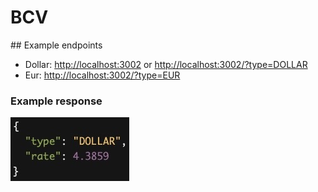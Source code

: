 # BCV

## Example endpoints

- Dollar: [http://localhost:3002](http://localhost:3002/) or [http://localhost:3002/?type=DOLLAR](http://localhost:3002/?type=DOLLAR)
- Eur: [http://localhost:3002/?type=EUR](http://localhost:3002/?type=EUR)

### Example response
<img src="doc/example-response.jpg"/>
